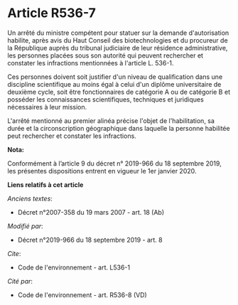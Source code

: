 # Article R536-7

Un arrêté du ministre compétent pour statuer sur la demande d'autorisation habilite, après avis du Haut Conseil des
biotechnologies et du procureur de la République auprès du tribunal judiciaire de leur résidence administrative, les
personnes placées sous son autorité qui peuvent rechercher et constater les infractions mentionnées à l'article L. 536-1. 

Ces personnes doivent soit justifier d'un niveau de qualification dans une discipline scientifique au moins égal à celui d'un
diplôme universitaire de deuxième cycle, soit être fonctionnaires de catégorie A ou de catégorie B et posséder les
connaissances scientifiques, techniques et juridiques nécessaires à leur mission.

L'arrêté mentionné au premier alinéa précise l'objet de l'habilitation, sa durée et la circonscription géographique dans
laquelle la personne habilitée peut rechercher et constater les infractions.

**Nota:**

Conformément à l’article 9 du décret n° 2019-966 du 18 septembre 2019, les présentes dispositions entrent en vigueur le 1er
janvier 2020.

**Liens relatifs à cet article**

_Anciens textes_:

  - Décret  n°2007-358 du 19 mars 2007 - art. 18 (Ab)

_Modifié par_:

  - Décret n°2019-966 du 18 septembre 2019 - art. 8

_Cite_:

  - Code de l'environnement - art. L536-1

_Cité par_:

  - Code de l'environnement - art. R536-8 (VD)
